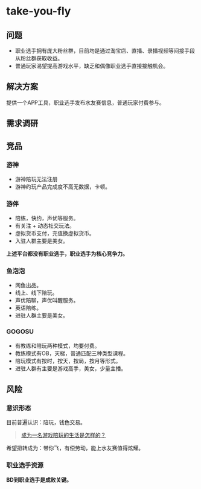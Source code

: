 # take-you-fly

## 问题
- 职业选手拥有庞大粉丝群，目前均是通过淘宝店、直播、录播视频等间接手段从粉丝群获取收益。
- 普通玩家渴望提高游戏水平，缺乏和偶像职业选手直接接触机会。

## 解决方案
提供一个APP工具，职业选手发布水友赛信息，普通玩家付费参与。

## 需求调研


## 竞品
### 游神
- 游神陪玩无法注册
- 游神约玩产品完成度不高无数据，卡顿。

### 游伴
- 陪练，快约，声优等服务。
- 有关注 + 动态社交玩法。
- 虚拟货币支付，充值换虚拟货币。
- 入驻人群主要是美女。

**上述平台都没有职业选手，职业选手为核心竞争力。**

### 鱼泡泡
- 网鱼出品。
- 线上、线下陪玩。
- 声优陪聊，声优叫醒服务。
- 英语陪练。
- 进驻人群主要是美女。

### GOGOSU
- 有教练和陪玩两种模式，均要付费。
- 教练模式有OB，天梯，普通匹配三种类型课程。
- 陪玩模式有按时，按天，按局，按月等形式。
- 进驻人群有主要是游戏高手，美女，少量主播。

## 风险
### 意识形态
目前普遍认识：陪玩，钱色交易。
>[成为一名游戏陪玩的生活是怎样的？](https://www.zhihu.com/question/49881871)

希望扭转成为：带你飞，有偿劳动，能上水友赛值得炫耀。

### 职业选手资源
**BD到职业选手是成败关键。**


